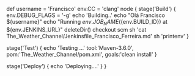 def username = 'Francisco'
env.CC = 'clang'
node {
	stage('Build') {
		env.DEBUG_FLAGS = '-g'
		echo 'Building..'
		echo "Olá Francisco ${username}"
		echo "Running ${env.JOB_NAME} (${env.BUILD_ID}) at ${env.JENKINS_URL}"
		deleteDir()
		checkout scm
		sh 'cat The_Weather_Channel/Jenkinsfile_Francisco_Ferreira.md'
		sh 'printenv'
	}

	
stage('Test') {
echo 'Testing ...'
  tool:'Maven-3.6.0',
    pom:'The_Weather_Channel/pom.xml',
    goals:'clean install'
    }
	
stage('Deploy') {
		echo 'Deploying....'
	}
}
